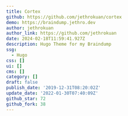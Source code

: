 ```yaml
---
title: Cortex
github: https://github.com/jethrokuan/cortex
demo: https://braindump.jethro.dev
author: jethrokuan
author_link: https://github.com/jethrokuan
date: 2024-02-18T11:59:41.927Z
description: Hugo Theme for my Braindump
ssg:
  - Hugo
css: []
ui: []
cms: []
category: []
draft: false
publish_date: '2019-12-31T08:20:02Z'
update_date: '2022-01-30T07:40:09Z'
github_star: 72
github_fork: 38
---
```

